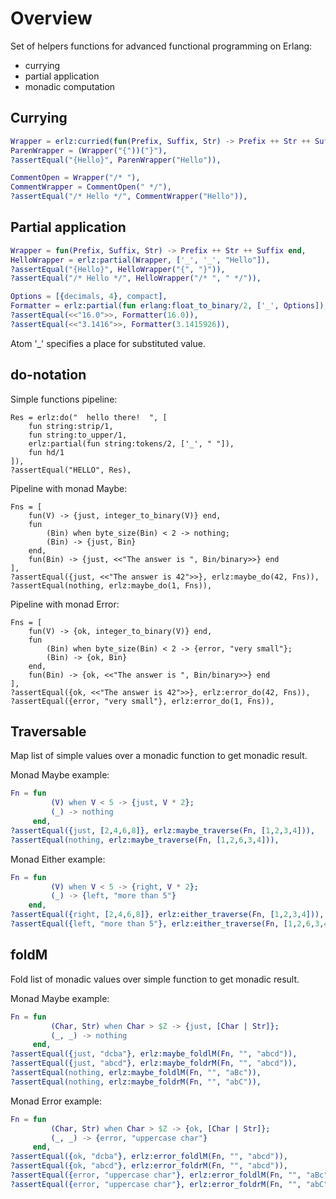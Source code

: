 # Overview

Set of helpers functions for advanced functional programming on Erlang:

* currying
* partial application
* monadic computation


## Currying

```erlang
Wrapper = erlz:curried(fun(Prefix, Suffix, Str) -> Prefix ++ Str ++ Suffix end),
ParenWrapper = (Wrapper("{"))("}"),
?assertEqual("{Hello}", ParenWrapper("Hello")),

CommentOpen = Wrapper("/* "),
CommentWrapper = CommentOpen(" */"),
?assertEqual("/* Hello */", CommentWrapper("Hello")),
```

## Partial application

```erlang
Wrapper = fun(Prefix, Suffix, Str) -> Prefix ++ Str ++ Suffix end,
HelloWrapper = erlz:partial(Wrapper, ['_', '_', "Hello"]),
?assertEqual("{Hello}", HelloWrapper("{", "}")),
?assertEqual("/* Hello */", HelloWrapper("/* ", " */")),

Options = [{decimals, 4}, compact],
Formatter = erlz:partial(fun erlang:float_to_binary/2, ['_', Options]),
?assertEqual(<<"16.0">>, Formatter(16.0)),
?assertEqual(<<"3.1416">>, Formatter(3.1415926)),
```

Atom '_' specifies a place for substituted value.


## do-notation

Simple functions pipeline:
```error
Res = erlz:do("  hello there!  ", [
    fun string:strip/1,
    fun string:to_upper/1,
    erlz:partial(fun string:tokens/2, ['_', " "]),
    fun hd/1
]),
?assertEqual("HELLO", Res),
```

Pipeline with monad Maybe:
```error
Fns = [
    fun(V) -> {just, integer_to_binary(V)} end,
    fun
        (Bin) when byte_size(Bin) < 2 -> nothing;
        (Bin) -> {just, Bin}
    end,
    fun(Bin) -> {just, <<"The answer is ", Bin/binary>>} end
],
?assertEqual({just, <<"The answer is 42">>}, erlz:maybe_do(42, Fns)),
?assertEqual(nothing, erlz:maybe_do(1, Fns)),
```

Pipeline with monad Error:
```error
Fns = [
    fun(V) -> {ok, integer_to_binary(V)} end,
    fun
        (Bin) when byte_size(Bin) < 2 -> {error, "very small"};
        (Bin) -> {ok, Bin}
    end,
    fun(Bin) -> {ok, <<"The answer is ", Bin/binary>>} end
],
?assertEqual({ok, <<"The answer is 42">>}, erlz:error_do(42, Fns)),
?assertEqual({error, "very small"}, erlz:error_do(1, Fns)),
```

## Traversable

Map list of simple values over a monadic function to get monadic result.

Monad Maybe example:
```erlang
Fn = fun
         (V) when V < 5 -> {just, V * 2};
         (_) -> nothing
     end,
?assertEqual({just, [2,4,6,8]}, erlz:maybe_traverse(Fn, [1,2,3,4])),
?assertEqual(nothing, erlz:maybe_traverse(Fn, [1,2,6,3,4])),
```

Monad Either example:
```erlang
Fn = fun
         (V) when V < 5 -> {right, V * 2};
         (_) -> {left, "more than 5"}
    end,
?assertEqual({right, [2,4,6,8]}, erlz:either_traverse(Fn, [1,2,3,4])),
?assertEqual({left, "more than 5"}, erlz:either_traverse(Fn, [1,2,6,3,4])),
```

## foldM

Fold list of monadic values over simple function to get monadic result.

Monad Maybe example:
```erlang
Fn = fun
         (Char, Str) when Char > $Z -> {just, [Char | Str]};
         (_, _) -> nothing
     end,
?assertEqual({just, "dcba"}, erlz:maybe_foldlM(Fn, "", "abcd")),
?assertEqual({just, "abcd"}, erlz:maybe_foldrM(Fn, "", "abcd")),
?assertEqual(nothing, erlz:maybe_foldlM(Fn, "", "aBc")),
?assertEqual(nothing, erlz:maybe_foldrM(Fn, "", "abC")),
```

Monad Error example:
```erlang
Fn = fun
         (Char, Str) when Char > $Z -> {ok, [Char | Str]};
         (_, _) -> {error, "uppercase char"}
     end,
?assertEqual({ok, "dcba"}, erlz:error_foldlM(Fn, "", "abcd")),
?assertEqual({ok, "abcd"}, erlz:error_foldrM(Fn, "", "abcd")),
?assertEqual({error, "uppercase char"}, erlz:error_foldlM(Fn, "", "aBc")),
?assertEqual({error, "uppercase char"}, erlz:error_foldrM(Fn, "", "abC")),
```
